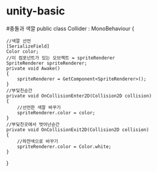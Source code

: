 # unity-basic
#충돌과 색깔
 public class Collider : MonoBehaviour
{
    
    
    //색깔 선언
    [SerializeField]
    Color color;
    //이 컴포넌트가 있는 오브젝트 = spriteRenderer
    SpriteRenderer spriteRenderer;
    private void Awake()
    {
        spriteRenderer = GetComponent<SpriteRenderer>();
    }
    //부딫친순간
    private void OnCollisionEnter2D(Collision2D collision)
    {
        //선언한 색깔 바꾸기
        spriteRenderer.color = color;
    }
    //부딪친곳에서 벗어난순간
    private void OnCollisionExit2D(Collision2D collision)
    {
        //하얀색으로 바꾸기
        spriteRenderer.color = Color.white;
    }
}
 
 





